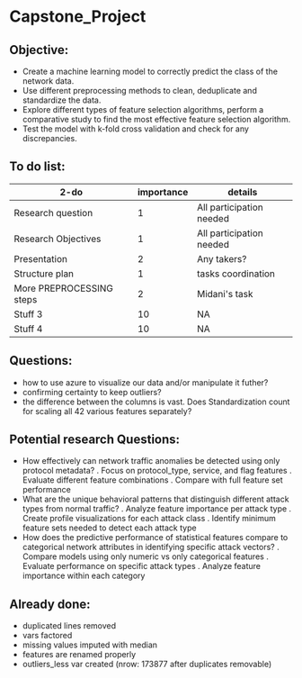 # Capstone_Project

## Objective:
+ Create a machine learning model to correctly predict the class of the network data.
+ Use different preprocessing methods to clean, deduplicate and standardize the data.
+ Explore different types of feature selection algorithms, perform a comparative study to find the most effective feature selection algorithm.
+ Test the model with k-fold cross validation and check for any discrepancies.


## To do list:
| 2-do | importance | details |
| -------- | -------- | -------- |
| Research question   |  1   | All participation needed   |
| Research Objectives   |  1   | All participation needed   |
| Presentation   |  2   | Any takers?   |
| Structure plan  |  1   | tasks coordination   |
| More PREPROCESSING steps   | 2   | Midani's task   |
| Stuff 3   |  10   |  NA  |
| Stuff 4   |  10  |  NA  |


## Questions:
+ how to use azure to visualize our data and/or manipulate it futher?
+ confirming certainty to keep outliers?
+ the difference between the columns is vast. Does Standardization count for scaling all 42 various features separately? 



## Potential research Questions:
+ How effectively can network traffic anomalies be detected using only protocol metadata?
. Focus on protocol_type, service, and flag features
. Evaluate different feature combinations
. Compare with full feature set performance
+ What are the unique behavioral patterns that distinguish different attack types from normal traffic?
. Analyze feature importance per attack type
. Create profile visualizations for each attack class
. Identify minimum feature sets needed to detect each attack type
+ How does the predictive performance of statistical features compare to categorical network attributes in identifying specific attack vectors?
. Compare models using only numeric vs only categorical features
. Evaluate performance on specific attack types
. Analyze feature importance within each category


## Already done:
+ duplicated lines removed
+ vars factored
+ missing values imputed with median 
+ features are renamed properly
+ outliers_less var created (nrow: 173877 after duplicates removable)

